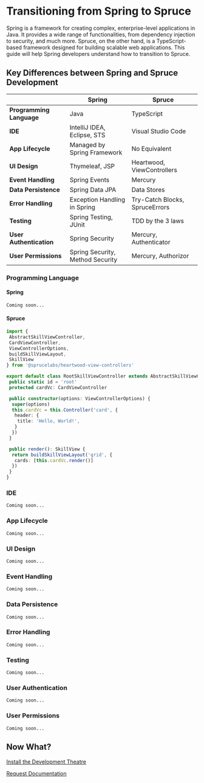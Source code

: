 # Transitioning from Spring to Spruce

Spring is a framework for creating complex, enterprise-level applications in Java. It provides a wide range of functionalities, from dependency injection to security, and much more. Spruce, on the other hand, is a TypeScript-based framework designed for building scalable web applications. This guide will help Spring developers understand how to transition to Spruce.

## Key Differences between Spring and Spruce Development

|     | Spring                   | Spruce                   |
|-----------------------|--------------------------|--------------------------|
| **Programming Language** | Java                    | TypeScript               |
| **IDE**                 | IntelliJ IDEA, Eclipse, STS | Visual Studio Code       |
| **App Lifecycle**       | Managed by Spring Framework | No Equivalent            |
| **UI Design**           | Thymeleaf, JSP          | Heartwood, ViewControllers |
| **Event Handling**      | Spring Events           | Mercury                  |
| **Data Persistence**    | Spring Data JPA         | Data Stores              |
| **Error Handling**      | Exception Handling in Spring | Try-Catch Blocks, SpruceErrors |
| **Testing**             | Spring Testing, JUnit   | TDD by the 3 laws        |
| **User Authentication** | Spring Security         | Mercury, Authenticator   |
| **User Permissions**    | Spring Security, Method Security | Mercury, Authorizor      |

### Programming Language

#### Spring

```
Coming soon...
```

#### Spruce

```typescript
import {
 AbstractSkillViewController,
 CardViewController,
 ViewControllerOptions,
 buildSkillViewLayout,
 SkillView
} from '@sprucelabs/heartwood-view-controllers'

export default class RootSkillViewController extends AbstractSkillViewController {
 public static id = 'root'
 protected cardVc: CardViewController

 public constructor(options: ViewControllerOptions) {
  super(options)
  this.cardVc = this.Controller('card', {
   header: {
    title: 'Hello, World!',
   }
  })
 }

 public render(): SkillView {
  return buildSkillViewLayout('grid', {
   cards: [this.cardVc.render()]
  })
 }
}

```

### IDE

```
Coming soon...
```

### App Lifecycle

```
Coming soon...
```

### UI Design

```
Coming soon...
```

### Event Handling

```
Coming soon...
```

### Data Persistence

```
Coming soon...
```

### Error Handling

```
Coming soon...
```

### Testing

```
Coming soon...
```

### User Authentication

```
Coming soon...
```

### User Permissions

```
Coming soon...
```

## Now What?

<div class="grid-buttons">
    <a class="btn" href="{{ '/getting-started/development-theatre/' | url }}">Install the Development Theatre</a>
</div>

<a href="https://forms.gle/2ZMtwUxg1egV8sHT8" class="btn">Request Documentation</a>